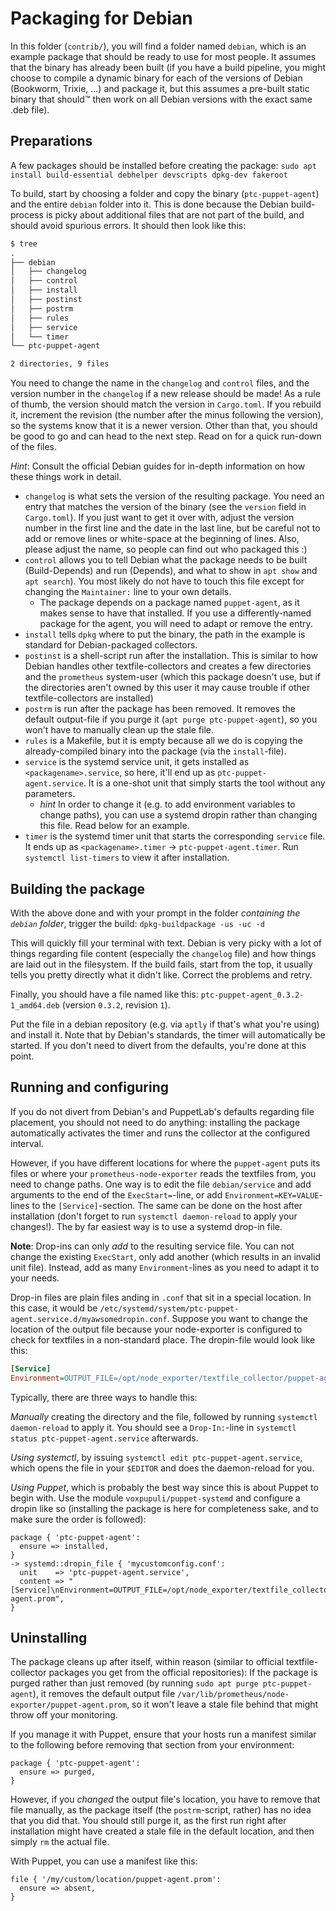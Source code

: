 # Packaging for Debian

In this folder (`contrib/`), you will find a folder named `debian`, which is an example package that should be ready to use for most people. It assumes that the binary has already been built (if you have a build pipeline, you might choose to compile a dynamic binary for each of the versions of Debian (Bookworm, Trixie, …) and package it, but this assumes a pre-built static binary that should™ then work on all Debian versions with the exact same .deb file).

## Preparations

A few packages should be installed before creating the package: `sudo apt install build-essential debhelper devscripts dpkg-dev fakeroot`

To build, start by choosing a folder and copy the binary (`ptc-puppet-agent`) and the entire `debian` folder into it. This is done because the Debian build-process is picky about additional files that are not part of the build, and should avoid spurious errors. It should then look like this:
```txt
$ tree
.
├── debian
│   ├── changelog
│   ├── control
│   ├── install
│   ├── postinst
│   ├── postrm
│   ├── rules
│   ├── service
│   └── timer
└── ptc-puppet-agent

2 directories, 9 files
```

You need to change the name in the `changelog` and `control` files, and the version number in the `changelog` if a new release should be made! As a rule of thumb, the version should match the version in `Cargo.toml`. If you rebuild it, increment the revision (the number after the minus following the version), so the systems know that it is a newer version. Other than that, you should be good to go and can head to the next step. Read on for a quick run-down of the files.

*Hint*: Consult the official Debian guides for in-depth information on how these things work in detail.

- `changelog` is what sets the version of the resulting package. You need an entry that matches the version of the binary (see the `version` field in `Cargo.toml`). If you just want to get it over with, adjust the version number in the first line and the date in the last line, but be careful not to add or remove lines or white-space at the beginning of lines. Also, please adjust the name, so people can find out who packaged this :)
- `control` allows you to tell Debian what the package needs to be built (Build-Depends) and run (Depends), and what to show in `apt show` and `apt search`). You most likely do not have to touch this file except for changing the `Maintainer:` line to your own details.
  - The package depends on a package named `puppet-agent`, as it makes sense to have that installed. If you use a differently-named package for the agent, you will need to adapt or remove the entry.
- `install` tells `dpkg` where to put the binary, the path in the example is standard for Debian-packaged collectors.
- `postinst` is a shell-script run after the installation. This is similar to how Debian handles other textfile-collectors and creates a few directories and the `prometheus` system-user (which this package doesn't use, but if the directories aren't owned by this user it may cause trouble if other textfile-collectors are installed)
- `postrm` is run after the package has been removed. It removes the default output-file if you purge it (`apt purge ptc-puppet-agent`), so you won't have to manually clean up the stale file.
- `rules` is a Makefile, but it is empty because all we do is copying the already-compiled binary into the package (via the `install`-file).
- `service` is the systemd service unit, it gets installed as `<packagename>.service`, so here, it'll end up as `ptc-puppet-agent.service`. It is a one-shot unit that simply starts the tool without any parameters.
  - *hint* In order to change it (e.g. to add environment variables to change paths), you can use a systemd dropin rather than changing this file. Read below for an example.
- `timer` is the systemd timer unit that starts the corresponding `service` file. It ends up as `<packagename>.timer` → `ptc-puppet-agent.timer`. Run `systemctl list-timers` to view it after installation.

## Building the package

With the above done and with your prompt in the folder _containing the `debian` folder_, trigger the build: `dpkg-buildpackage -us -uc -d`

This will quickly fill your terminal with text. Debian is very picky with a lot of things regarding file content (especially the `changelog` file) and how things are laid out in the filesystem. If the build fails, start from the top, it usually tells you pretty directly what it didn't like. Correct the problems and retry.

Finally, you should have a file named like this: `ptc-puppet-agent_0.3.2-1_amd64.deb` (version `0.3.2`, revision `1`).

Put the file in a debian repository (e.g. via `aptly` if that's what you're using) and install it. Note that by Debian's standards, the timer will automatically be started. If you don't need to divert from the defaults, you're done at this point.

## Running and configuring

If you do not divert from Debian's and PuppetLab's defaults regarding file placement, you should not need to do anything: installing the package automatically activates the timer and runs the collector at the configured interval.

However, if you have different locations for where the `puppet-agent` puts its files or where your `prometheus-node-exporter` reads the textfiles from, you need to change paths. One way is to edit the file `debian/service` and add arguments to the end of the `ExecStart=`-line, or add `Environment=KEY=VALUE`-lines to the `[Service]`-section. The same can be done on the host after installation (don't forget to run `systemctl daemon-reload` to apply your changes!). The by far easiest way is to use a systemd drop-in file.

**Note**: Drop-ins can only _add_ to the resulting service file. You can not change the existing `ExecStart`, only add another (which results in an invalid unit file). Instead, add as many `Environment`-lines as you need to adapt it to your needs.

Drop-in files are plain files anding in `.conf` that sit in a special location. In this case, it would be `/etc/systemd/system/ptc-puppet-agent.service.d/myawsomedropin.conf`. Suppose you want to change the location of the output file because your node-exporter is configured to check for textfiles in a non-standard place. The dropin-file would look like this:

```ini
[Service]
Environment=OUTPUT_FILE=/opt/node_exporter/textfile_collector/puppet-agent.prom
```

Typically, there are three ways to handle this:

_Manually_ creating the directory and the file, followed by running `systemctl daemon-reload` to apply it. You should see a `Drop-In:`-line in `systemctl status ptc-puppet-agent.service` afterwards.

_Using systemctl_, by issuing `systemctl edit ptc-puppet-agent.service`, which opens the file in your `$EDITOR` and does the daemon-reload for you.

_Using Puppet_, which is probably the best way since this is about Puppet to begin with. Use the module `voxpupuli/puppet-systemd` and configure a dropin like so (installing the package is here for completeness sake, and to make sure the order is followed):
```puppet
package { 'ptc-puppet-agent':
  ensure => installed,
}
-> systemd::dropin_file { 'mycustomconfig.conf':
  unit    => 'ptc-puppet-agent.service',
  content => "[Service]\nEnvironment=OUTPUT_FILE=/opt/node_exporter/textfile_collector/puppet-agent.prom",
}
```

## Uninstalling

The package cleans up after itself, within reason (similar to official textfile-collector packages you get from the official repositories): If the package is purged rather than just removed (by running `sudo apt purge ptc-puppet-agent`), it removes the default output file `/var/lib/prometheus/node-exporter/puppet-agent.prom`, so it won't leave a stale file behind that might throw off your monitoring.

If you manage it with Puppet, ensure that your hosts run a manifest similar to the following before removing that section from your environment:
```puppet
package { 'ptc-puppet-agent':
  ensure => purged,
}
```

However, if you _changed_ the output file's location, you have to remove that file manually, as the package itself (the `postrm`-script, rather) has no idea that you did that. You should still purge it, as the first run right after installation might have created a stale file in the default location, and then simply `rm` the actual file.

With Puppet, you can use a manifest like this:
```puppet
file { '/my/custom/location/puppet-agent.prom':
  ensure => absent,
}
```

